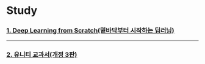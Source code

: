 # Study


### [1. Deep Learning from Scratch(밑바닥부터 시작하는 딥러닝)](https://github.com/BOSOEK/Study/tree/main/Book/Deep_Learning_from_Scratch)     

***
### [2. 유니티 교과서(개정 3판)](https://github.com/BOSOEK/Study/tree/main/Book/Unity_textbook)
